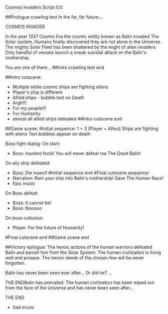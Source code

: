 Cosmos Invaders Script 0.0

##Prologue crawling text
In the far, far future...

COSMOS INVADER

In the year 1337 Cosmic Era
the cosmic entity known
as Balin invaded The Solar system.
Humans finally discovered they are
not alone in the Universe.
The mighty Solar Fleet has been shattered
by the might of alien invaders.
Only handful of vessels launch a sneak suicidal
attack on the Balin's mothership.

You are one of them...
##Intro crawling text end

##Intro cutscene:
- Multiple white cosmic ships are fighting aliens
- Player's ship is different
- Allied ships - bubble text on Death
 - Argh!!!
 - For my people!!!
 - For Humanity
- almost all allied ships defeated
##Intro cutscene end

##Game scene:
#Initial sequence:
1 + 3 (Player + Allies) Ships are fighting with aliens
Text bubbles appear on death

Boss fight dialog:
On start:
- Boss: Insolent fools! You will never defeat me The Great Balin!

On ally ship defeated:
- Boss: Die insect!
#Initial sequence end
#Final cutscene sequence:
- Narration: Ram your ship into Balin's mothership! Save The Human Race!
- Epic music

On Boss defeat:
- Boss: It cannot be!
- Boss: Nooooo

On boss collusion:
- Player: For the future of Humanity!

#Final cutscene end
##Game scene end

##Victory epilogue:
The heroic actions of the human warriors
defeated Balin and banish him from the Solar System.
The human civilization is living well and prosper.
The heroic deeds of the chosen few will be never forgotten.

Balin has never been seen ever after... Or did he?
...

THE ENDBalin has prevailed.
The human civilization has been wiped out from the face
of the Universe and has never been seen after...

THE END
- Sad music